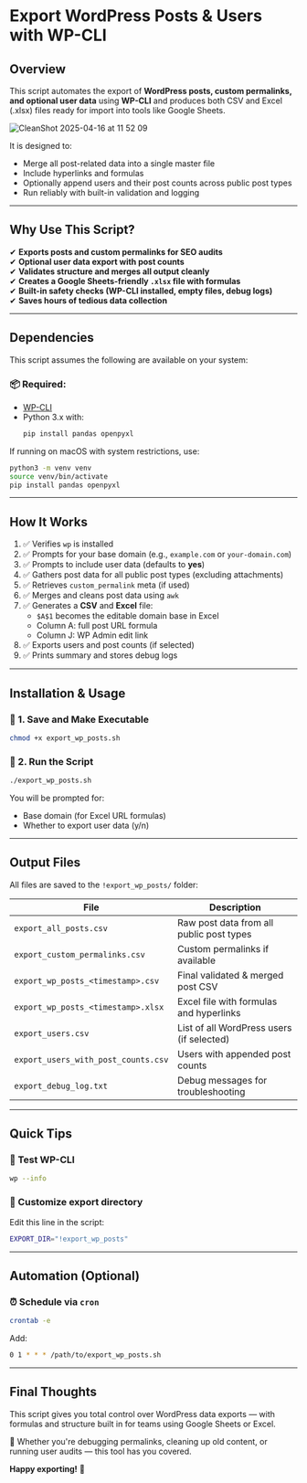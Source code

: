 # **Export WordPress Posts & Users with WP-CLI**

## **Overview**  
This script automates the export of **WordPress posts, custom permalinks, and optional user data** using **WP-CLI** and produces both CSV and Excel (.xlsx) files ready for import into tools like Google Sheets.

![CleanShot 2025-04-16 at 11 52 09](https://github.com/user-attachments/assets/0289ce1c-5d1e-4fd7-92ee-23c87546e33d)

It is designed to:
- Merge all post-related data into a single master file
- Include hyperlinks and formulas
- Optionally append users and their post counts across public post types
- Run reliably with built-in validation and logging

---

## **Why Use This Script?**  
✔ **Exports posts and custom permalinks for SEO audits**  
✔ **Optional user data export with post counts**  
✔ **Validates structure and merges all output cleanly**  
✔ **Creates a Google Sheets-friendly `.xlsx` file with formulas**  
✔ **Built-in safety checks (WP-CLI installed, empty files, debug logs)**  
✔ **Saves hours of tedious data collection**

---

## **Dependencies**

This script assumes the following are available on your system:

### 📦 Required:
- [WP-CLI](https://wp-cli.org/#installing)
- Python 3.x with:
  ```bash
  pip install pandas openpyxl
  ```

If running on macOS with system restrictions, use:
```bash
python3 -m venv venv
source venv/bin/activate
pip install pandas openpyxl
```

---

## **How It Works**

1. ✅ Verifies `wp` is installed  
2. ✅ Prompts for your base domain (e.g., `example.com` or `your-domain.com`)  
3. ✅ Prompts to include user data (defaults to **yes**)  
4. ✅ Gathers post data for all public post types (excluding attachments)  
5. ✅ Retrieves `custom_permalink` meta (if used)  
6. ✅ Merges and cleans post data using `awk`  
7. ✅ Generates a **CSV** and **Excel** file:
   - `$A$1` becomes the editable domain base in Excel
   - Column A: full post URL formula  
   - Column J: WP Admin edit link
8. ✅ Exports users and post counts (if selected)
9. ✅ Prints summary and stores debug logs

---

## **Installation & Usage**

### 🔧 1. Save and Make Executable
```bash
chmod +x export_wp_posts.sh
```

### 🚀 2. Run the Script
```bash
./export_wp_posts.sh
```

You will be prompted for:
- Base domain (for Excel URL formulas)
- Whether to export user data (y/n)

---

## **Output Files**

All files are saved to the `!export_wp_posts/` folder:

| File | Description |
|------|-------------|
| `export_all_posts.csv` | Raw post data from all public post types |
| `export_custom_permalinks.csv` | Custom permalinks if available |
| `export_wp_posts_<timestamp>.csv` | Final validated & merged post CSV |
| `export_wp_posts_<timestamp>.xlsx` | Excel file with formulas and hyperlinks |
| `export_users.csv` | List of all WordPress users (if selected) |
| `export_users_with_post_counts.csv` | Users with appended post counts |
| `export_debug_log.txt` | Debug messages for troubleshooting |

---

## **Quick Tips**

### 🧪 Test WP-CLI
```bash
wp --info
```

### 🧰 Customize export directory
Edit this line in the script:
```bash
EXPORT_DIR="!export_wp_posts"
```

---

## **Automation (Optional)**

### ⏰ Schedule via `cron`
```bash
crontab -e
```

Add:
```bash
0 1 * * * /path/to/export_wp_posts.sh
```

---

## **Final Thoughts**

This script gives you total control over WordPress data exports — with formulas and structure built in for teams using Google Sheets or Excel.

🔄 Whether you're debugging permalinks, cleaning up old content, or running user audits — this tool has you covered.

**Happy exporting!** 🚀  
